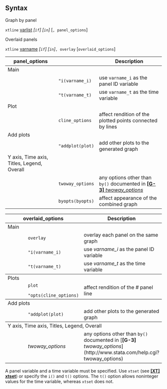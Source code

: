 ## Syntax

Graph by panel

`xtline`
[varlist](http://www.stata.com/help.cgi?varlist)
_\[`if`\] \[`in`\]_ \[`, panel_options`\]

Overlaid panels

`xtline`
[varname](http://www.stata.com/help.cgi?varname)
_\[`if`\] \[`in`\]_`, overlay`
\[`overlaid_options`\]

| panel\_options                             |                  | Description                                                                                                                                                           |
|--------------------------------------------|------------------|-----------------------------------------------------------------------------------------------------------------------------------------------------------------------|
| Main                                       |                  |                                                                                                                                                                       |
|                                            | `"i(varname_i)`  | use `varname_i` as the panel ID variable                                                                                                                              |
|                                            | `"t(varname_t)`  | use `varname_t` as the time variable                                                                                                                                  |
| Plot                                       |                  |                                                                                                                                                                       |
|                                            | `cline_options`  | affect rendition of the plotted points connected by lines                                                                                                             |
| Add plots                                  |                  |                                                                                                                                                                       |
|                                            | `"addplot(plot)` | add other plots to the generated graph                                                                                                                                |
| Y axis, Time axis, Titles, Legend, Overall |                  |                                                                                                                                                                       |
|                                            | `twoway_options` | any options other than `by()` documented in [<strong>[G-3]</strong> <em>twoway_options</em>](http://www.stata.com/help.cgi?twoway_options) |
|                                            | `byopts(byopts)` | affect appearance of the combined graph                                                                                                                               |

<table id="overlaid" class="syntab">
<colgroup>
<col style="width: 33%" />
<col style="width: 33%" />
<col style="width: 33%" />
</colgroup>
<thead>
<tr class="header">
<th colspan="2">overlaid_options</th>
<th>Description</th>
</tr>
</thead>
<tbody>
<tr class="odd section">
<td colspan="3">Main</td>
</tr>
<tr class="even">
<td class="normal"></td>
<td><code class="command" data-options="ov">overlay</code></td>
<td>overlay each panel on the same graph</td>
</tr>
<tr class="odd">
<td class="normal"></td>
<td><code class="command" data-options="&quot;i(varname:varname_i)&quot;">"i(varname_i)</code></td>
<td>use <var class="command">varname_i</var> as the panel ID variable</td>
</tr>
<tr class="even">
<td class="normal"></td>
<td><code class="command" data-options="&quot;t(varname:varname_t)&quot;">"t(varname_t)</code></td>
<td>use <var class="command">varname_t</var> as the time variable</td>
</tr>
</tbody>
<tbody>
<tr class="odd section">
<td colspan="3">Plots</td>
</tr>
<tr class="even">
<td class="normal"></td>
<td><code class="command">plot</code>
<ul>
</ul>
<code class="command" data-options="&quot;opts(cline_options:cline_options)&quot;">"opts(cline_options)</code></td>
<td>affect rendition of the <var class="command">#</var> panel line</td>
</tr>
</tbody>
<tbody>
<tr class="odd section">
<td colspan="3">Add plots</td>
</tr>
<tr class="even">
<td class="normal"></td>
<td><code class="command" data-options="&quot;addplot(addplot_option:plot)&quot;">"addplot(plot)</code></td>
<td>add other plots to the generated graph</td>
</tr>
</tbody>
<tbody>
<tr class="odd section">
<td colspan="3">Y axis, Time axis, Titles, Legend, Overall</td>
</tr>
<tr class="even">
<td class="normal"></td>
<td><var class="command">twoway_options</var></td>
<td>any options other than <code class="command" data-options="by()">by()</code> documented in [<strong>[G-3]</strong> <em>twoway_options</em>](http://www.stata.com/help.cgi?twoway_options)</td>
</tr>
</tbody>
</table>

A panel variable and a time variable must be specified. Use `xtset` (see
[<strong>[XT] xtset</strong>](http://www.stata.com/help.cgi?xtset))
or specify the `i()` and `t()` options. The `t()` option allows
noninteger values for the time variable, whereas `xtset` does not.
